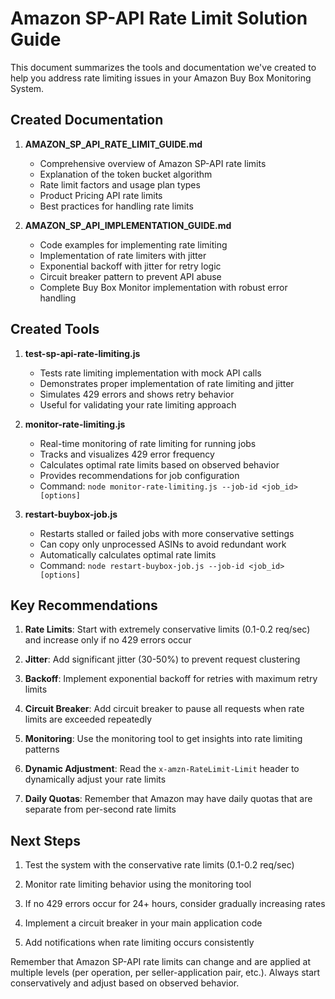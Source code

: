 # Amazon SP-API Rate Limit Solution Guide

This document summarizes the tools and documentation we've created to help you address rate limiting issues in your Amazon Buy Box Monitoring System.

## Created Documentation

1. **AMAZON_SP_API_RATE_LIMIT_GUIDE.md**
   - Comprehensive overview of Amazon SP-API rate limits
   - Explanation of the token bucket algorithm
   - Rate limit factors and usage plan types
   - Product Pricing API rate limits
   - Best practices for handling rate limits

2. **AMAZON_SP_API_IMPLEMENTATION_GUIDE.md**
   - Code examples for implementing rate limiting
   - Implementation of rate limiters with jitter
   - Exponential backoff with jitter for retry logic
   - Circuit breaker pattern to prevent API abuse
   - Complete Buy Box Monitor implementation with robust error handling

## Created Tools

1. **test-sp-api-rate-limiting.js**
   - Tests rate limiting implementation with mock API calls
   - Demonstrates proper implementation of rate limiting and jitter
   - Simulates 429 errors and shows retry behavior
   - Useful for validating your rate limiting approach

2. **monitor-rate-limiting.js**
   - Real-time monitoring of rate limiting for running jobs
   - Tracks and visualizes 429 error frequency
   - Calculates optimal rate limits based on observed behavior
   - Provides recommendations for job configuration
   - Command: `node monitor-rate-limiting.js --job-id <job_id> [options]`

3. **restart-buybox-job.js**
   - Restarts stalled or failed jobs with more conservative settings
   - Can copy only unprocessed ASINs to avoid redundant work
   - Automatically calculates optimal rate limits
   - Command: `node restart-buybox-job.js --job-id <job_id> [options]`

## Key Recommendations

1. **Rate Limits**: Start with extremely conservative limits (0.1-0.2 req/sec) and increase only if no 429 errors occur

2. **Jitter**: Add significant jitter (30-50%) to prevent request clustering

3. **Backoff**: Implement exponential backoff for retries with maximum retry limits

4. **Circuit Breaker**: Add circuit breaker to pause all requests when rate limits are exceeded repeatedly

5. **Monitoring**: Use the monitoring tool to get insights into rate limiting patterns

6. **Dynamic Adjustment**: Read the `x-amzn-RateLimit-Limit` header to dynamically adjust your rate limits

7. **Daily Quotas**: Remember that Amazon may have daily quotas that are separate from per-second rate limits

## Next Steps

1. Test the system with the conservative rate limits (0.1-0.2 req/sec)

2. Monitor rate limiting behavior using the monitoring tool

3. If no 429 errors occur for 24+ hours, consider gradually increasing rates

4. Implement a circuit breaker in your main application code

5. Add notifications when rate limiting occurs consistently

Remember that Amazon SP-API rate limits can change and are applied at multiple levels (per operation, per seller-application pair, etc.). Always start conservatively and adjust based on observed behavior.
